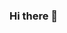 ### Hi there 👋

<!--
I am a passionate Data Engineer with a strong desire to learn and grow in the field of technology and artificial intelligence. I am currently a pre-final year student doing computer science engineering. I have a strong foundation in data structures and algorithms, as well as experience with a programming language like Python and SQL. I am also proficient in building data pipelines, data warhouses, and databases. 

**yasarsultan/yasarsultan** is a ✨ _special_ ✨ repository because its `README.md` (this file) appears on your GitHub profile.

Here are some ideas to get you started:

- 🔭 I’m currently working on ...
- 🌱 I’m currently learning ...
- 👯 I’m looking to collaborate on ...
- 🤔 I’m looking for help with ...
- 💬 Ask me about ...
- 📫 How to reach me: ...
- 😄 Pronouns: ...
- ⚡ Fun fact: ...
-->
